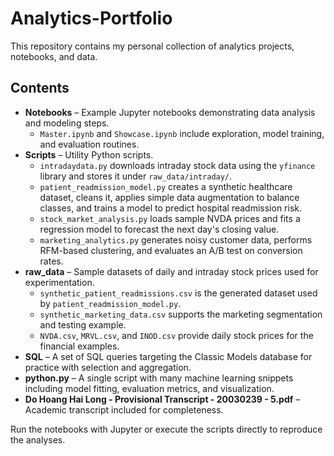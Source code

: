 # Analytics-Portfolio

This repository contains my personal collection of analytics projects, notebooks, and data.

## Contents

- **Notebooks** – Example Jupyter notebooks demonstrating data analysis and modeling steps.
  - `Master.ipynb` and `Showcase.ipynb` include exploration, model training, and evaluation routines.
- **Scripts** – Utility Python scripts.
  - `intradaydata.py` downloads intraday stock data using the `yfinance` library and stores it under `raw_data/intraday/`.
  - `patient_readmission_model.py` creates a synthetic healthcare dataset, cleans it, applies simple data augmentation to balance classes, and trains a model to predict hospital readmission risk.
  - `stock_market_analysis.py` loads sample NVDA prices and fits a regression model to forecast the next day's closing value.
  - `marketing_analytics.py` generates noisy customer data, performs RFM-based clustering, and evaluates an A/B test on conversion rates.
- **raw_data** – Sample datasets of daily and intraday stock prices used for experimentation.
  - `synthetic_patient_readmissions.csv` is the generated dataset used by `patient_readmission_model.py`.
  - `synthetic_marketing_data.csv` supports the marketing segmentation and testing example.
  - `NVDA.csv`, `MRVL.csv`, and `INOD.csv` provide daily stock prices for the financial examples.
- **SQL** – A set of SQL queries targeting the Classic Models database for practice with selection and aggregation.
- **python.py** – A single script with many machine learning snippets including model fitting, evaluation metrics, and visualization.
- **Do Hoang Hai Long - Provisional Transcript - 20030239 - 5.pdf** – Academic transcript included for completeness.

Run the notebooks with Jupyter or execute the scripts directly to reproduce the analyses.
